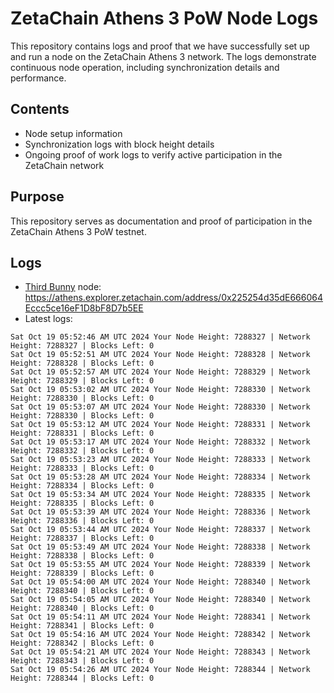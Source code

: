 # ZetaChain Athens 3 PoW Node Logs
This repository contains logs and proof that we have successfully set up and run a node on the ZetaChain Athens 3 network. The logs demonstrate continuous node operation, including synchronization details and performance.

## Contents
- Node setup information
- Synchronization logs with block height details
- Ongoing proof of work logs to verify active participation in the ZetaChain network

## Purpose
This repository serves as documentation and proof of participation in the ZetaChain Athens 3 PoW testnet.

## Logs

- [Third Bunny](https://thirdbunny.xyz/) node: https://athens.explorer.zetachain.com/address/0x225254d35dE666064Eccc5ce16eF1D8bF8D7b5EE
- Latest logs:
```
Sat Oct 19 05:52:46 AM UTC 2024 Your Node Height: 7288327 | Network Height: 7288327 | Blocks Left: 0
Sat Oct 19 05:52:51 AM UTC 2024 Your Node Height: 7288328 | Network Height: 7288328 | Blocks Left: 0
Sat Oct 19 05:52:57 AM UTC 2024 Your Node Height: 7288329 | Network Height: 7288329 | Blocks Left: 0
Sat Oct 19 05:53:02 AM UTC 2024 Your Node Height: 7288330 | Network Height: 7288330 | Blocks Left: 0
Sat Oct 19 05:53:07 AM UTC 2024 Your Node Height: 7288330 | Network Height: 7288330 | Blocks Left: 0
Sat Oct 19 05:53:12 AM UTC 2024 Your Node Height: 7288331 | Network Height: 7288331 | Blocks Left: 0
Sat Oct 19 05:53:17 AM UTC 2024 Your Node Height: 7288332 | Network Height: 7288332 | Blocks Left: 0
Sat Oct 19 05:53:23 AM UTC 2024 Your Node Height: 7288333 | Network Height: 7288333 | Blocks Left: 0
Sat Oct 19 05:53:28 AM UTC 2024 Your Node Height: 7288334 | Network Height: 7288334 | Blocks Left: 0
Sat Oct 19 05:53:34 AM UTC 2024 Your Node Height: 7288335 | Network Height: 7288335 | Blocks Left: 0
Sat Oct 19 05:53:39 AM UTC 2024 Your Node Height: 7288336 | Network Height: 7288336 | Blocks Left: 0
Sat Oct 19 05:53:44 AM UTC 2024 Your Node Height: 7288337 | Network Height: 7288337 | Blocks Left: 0
Sat Oct 19 05:53:49 AM UTC 2024 Your Node Height: 7288338 | Network Height: 7288338 | Blocks Left: 0
Sat Oct 19 05:53:55 AM UTC 2024 Your Node Height: 7288339 | Network Height: 7288339 | Blocks Left: 0
Sat Oct 19 05:54:00 AM UTC 2024 Your Node Height: 7288340 | Network Height: 7288340 | Blocks Left: 0
Sat Oct 19 05:54:05 AM UTC 2024 Your Node Height: 7288340 | Network Height: 7288340 | Blocks Left: 0
Sat Oct 19 05:54:11 AM UTC 2024 Your Node Height: 7288341 | Network Height: 7288341 | Blocks Left: 0
Sat Oct 19 05:54:16 AM UTC 2024 Your Node Height: 7288342 | Network Height: 7288342 | Blocks Left: 0
Sat Oct 19 05:54:21 AM UTC 2024 Your Node Height: 7288343 | Network Height: 7288343 | Blocks Left: 0
Sat Oct 19 05:54:26 AM UTC 2024 Your Node Height: 7288344 | Network Height: 7288344 | Blocks Left: 0
```
